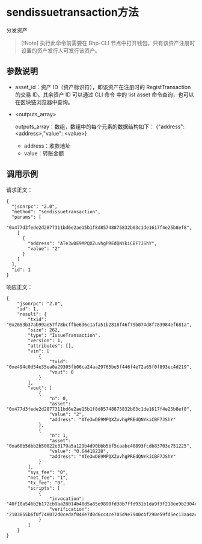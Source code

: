 # sendissuetransaction方法

分发资产

>  [!Note] 执行此命令前需要在 Bhp-CLI 节点中打开钱包。只有该资产注册时设置的资产发行人可发行该资产。

## 参数说明

- asset_id：资产 ID（资产标识符），即该资产在注册时的 RegistTransaction 的交易 ID。其余资产 ID 可以通过 CLI 命令 中的 list asset 命令查询，也可以在区块链浏览器中查询。

- <outputs_array>

  outputs_array：数组，数组中的每个元素的数据结构如下：
  {"address": \<address>,"value": \<value>}

  - address：收款地址
  - value：转账金额

## 调用示例

请求正文：

```
{
  "jsonrpc": "2.0",
  "method": "sendissuetransaction",
  "params": [
    "0x477d3fede2d2877311bd6e2ae15b1f8d85748875832b03c1de1617f4e25b8ef8",
    [
      {
        "address": "ATe3wDE9MPQXZuvhgPREdQNYkiCBF7JShY",
        "value": "2"
      }
    ]
  ],
  "id": 1
}
```

响应正文：

```
{
    "jsonrpc": "2.0",
    "id": 1,
    "result": {
        "txid": "0x2653b37ab99ae57f78bcffbe636c1afa51b2818f46f79b074d8f783984ef681a",
        "size": 262,
        "type": "IssueTransaction",
        "version": 1,
        "attributes": [],
        "vin": [
            {
                "txid": "0xe494c0d54e35ea0a29305fb06ca24aa29765be5f446f4e72a65f0f893ec4d219",
                "vout": 0
            }
        ],
        "vout": [
            {
                "n": 0,
                "asset": "0x477d3fede2d2877311bd6e2ae15b1f8d85748875832b03c1de1617f4e25b8ef8",
                "value": "2",
                "address": "ATe3wDE9MPQXZuvhgPREdQNYkiCBF7JShY"
            },
            {
                "n": 1,
                "asset": "0xa60b5dbb2b50022e3179a5a129b4d90bbb5bf5caabc40893fcdb83703e751225",
                "value": "0.64418228",
                "address": "ATe3wDE9MPQXZuvhgPREdQNYkiCBF7JShY"
            }
        ],
        "sys_fee": "0",
        "net_fee": "1",
        "tx_fee": "0",
        "scripts": [
            {
                "invocation": "40f18a546b2b172cb9aa28014b48d5a85e9890fd38b7ffd931b1da9f3f218ee9b2304cd6c8000bb3276bb0e53287c29428fbce4f36f05ae05a434e14126880a848",
                "verification": "2103855b6f0f748072d0cedaf048e7d0d6cc4ce705d9e7940cbf290e59fd5ec13aa4ac"
            }
        ]
    }
}
```


